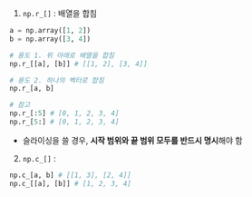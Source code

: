 1. `np.r_[]` : 배열을 합침
```python
a = np.array([1, 2])
b = np.array([3, 4])

# 용도 1. 위 아래로 배열을 합침
np.r_[[a], [b]] # [[1, 2], [3, 4]]

# 용도 2. 하나의 벡터로 합침
np.r_[a, b]

# 참고
np.r_[:5] # [0, 1, 2, 3, 4]
np.r_[5:] # [0, 1, 2, 3, 4]
```
- 슬라이싱을 쓸 경우, **시작 범위와 끝 범위 모두를 반드시 명시**해야 함


2. `np.c_[]` :
```python
np.c_[a, b] # [[1, 3], [2, 4]]
np.c_[[a], [b]] # [1, 2, 3, 4]
```